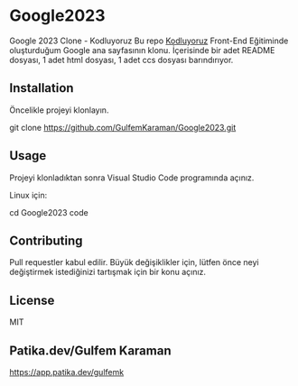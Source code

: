 # Google2023
Google 2023 Clone - Kodluyoruz
Bu repo [Kodluyoruz](https://kodluyoruz.org/tr/kodluyoruz/) Front-End Eğitiminde oluşturduğum Google ana sayfasının klonu. İçerisinde bir adet README dosyası, 1 adet html dosyası, 1 adet ccs dosyası barındırıyor. 

## Installation
Öncelikle projeyi klonlayın. 

git clone https://github.com/GulfemKaraman/Google2023.git

## Usage
Projeyi klonladıktan sonra Visual Studio Code programında açınız. 

Linux için:

cd Google2023
code

## Contributing
Pull requestler kabul edilir. Büyük değişiklikler için, lütfen önce neyi değiştirmek istediğinizi tartışmak 
için bir konu açınız. 

## License
MIT


## Patika.dev/Gulfem Karaman
https://app.patika.dev/gulfemk
